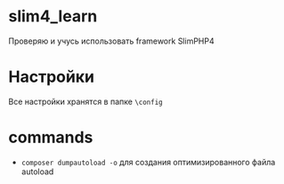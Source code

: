 # slim4_learn
Проверяю и учусь использовать framework SlimPHP4

# Настройки
Все настройки хранятся в папке `\config`

# commands

* `composer dumpautoload -o` для создания оптимизированного файла autoload